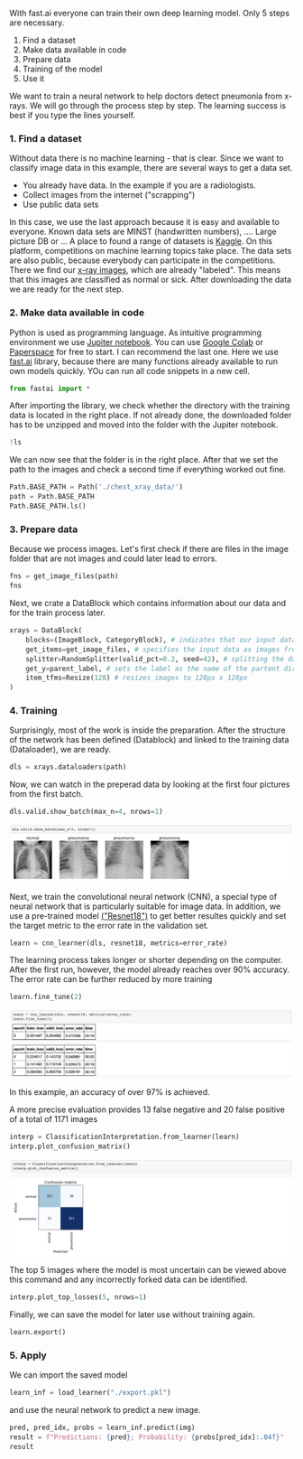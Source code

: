 <!--
.. title: In 5 easy steps to your first deep learning model
.. slug: five-steps-to-first-deep-learning-model
.. date: 2020-11-16 10:30:13 UTC+01:00
.. tags: AI, Python, Learning, Tech
.. category: Tech
.. link: 
.. description: 
.. type: text
.. status: 
-->


With fast.ai everyone can train their own deep learning model. Only 5 steps are necessary.

1. Find a dataset
2. Make data available in code
3. Prepare data
4. Training of the model
5. Use it

We want to train a neural network to help doctors detect pneumonia from x-rays.  We will go through the process step by step. The learning success is best if you type the lines yourself.
<!-- TEASER_END -->

### 1. Find a dataset

Without data there is no machine learning - that is clear. Since we want to classify image data in this example, there are several ways to get a data set.
<!-- status: draft-->
- You already have data. In the example if you are a radiologists.
- Collect images from the internet ("scrapping")
- Use public data sets

In this case, we use the last approach because it is easy and available to everyone. Known data sets are MINST (handwritten numbers), .... Large picture DB or ...
A place to found a range of datasets is [Kaggle](https://www.kaggle.com). On this platform, competitions on machine learning topics take place. The data sets are also public, because everybody can participate in the competitions. There we find our [x-ray images](https://www.kaggle.com/paultimothymooney/chest-xray-pneumonia), which are already "labeled". This means that this images are classified as normal or sick. After downloading the data we are ready for the next step.

### 2. Make data available in code

Python is used as programming language. As intuitive programming environment we use [Jupiter notebook](https://jupyter.org/). You can use [Google Colab](https://colab.research.google.com/) or [Paperspace](https://www.paperspace.com/core) for free to start. I can recommend the last one. Here we use [fast.ai](https://docs.fast.ai) library, because there are many functions already available to run own models quickly. YOu can run all code snippets in a new cell.

```python
from fastai import *
```

After importing the library, we check whether the directory with the training data is located in the right place. If not already done, the downloaded folder has to be unzipped and moved into the folder with the Jupiter notebook.

```python
!ls
```

We can now see that the folder is in the right place. After that we set the path to the images and check a second time if everything worked out fine.

```python
Path.BASE_PATH = Path('./chest_xray_data/')
path = Path.BASE_PATH
Path.BASE_PATH.ls()
```

### 3. Prepare data

Because we process images. Let's first check if there are files in the image folder that are not images and could later lead to errors.

```python
fns = get_image_files(path)
fns
```

Next, we crate a DataBlock which contains information about our data and for the train process later.

```python
xrays = DataBlock(
    blocks=(ImageBlock, CategoryBlock), # indicates that our input data are images and our predictions are categories
    get_items=get_image_files, # specifies the input data as images from the provided path
    splitter=RandomSplitter(valid_pct=0.2, seed=42), # splitting the dataset in train and validationset randomy with seed 42
    get_y=parent_label, # sets the label as the name of the partent directory 
    item_tfms=Resize(128) # resizes images to 128px x 128px
)
```

### 4. Training

Surprisingly, most of the work is inside the preparation. After the structure of the network has been defined (Datablock) and linked to the training data (Dataloader), we are ready.

```python
dls = xrays.dataloaders(path)
```

Now, we can watch in the preperad data by looking at the first four pictures from the first batch.

```python
dls.valid.show_batch(max_n=4, nrows=1)
```

![Result show batch](./img/result-show-batch.png)

Next, we train the convolutional neural network (CNN), a special type of neural network that is particularly suitable for image data.  In addition, we use a pre-trained model [("Resnet18")](https://www.kaggle.com/pytorch/resnet18) to get better resultes quickly and set the target metric to the error rate in the validation set.

```python
learn = cnn_learner(dls, resnet18, metrics=error_rate)
```

The learning process takes longer or shorter depending on the computer. After the first run, however, the model already reaches over 90% accuracy. The error rate can be further reduced by more training

```python
learn.fine_tune(2)
```

![Result train process](./img/result-train-nn.png)

In this example, an accuracy of over 97% is achieved.

A more precise evaluation provides 13 false negative and 20 false positive of a total of 1171 images

```python
interp = ClassificationInterpretation.from_learner(learn)
interp.plot_confusion_matrix()
```

![Confusion matrix to evaluate performance](./img/result-matrix.png)

The top 5 images where the model is most uncertain can be viewed above this command and any incorrectly forked data can be identified.

```python
interp.plot_top_losses(5, nrows=1)
```

Finally, we can save the model for later use without training again.

```python
learn.export()
```

### 5. Apply

We can import the saved model 

```python
learn_inf = load_learner("./export.pkl")
```

and use the neural network to predict a new image.

```python
pred, pred_idx, probs = learn_inf.predict(img)
result = f"Predictions: {pred}; Probability: {probs[pred_idx]:.04f}"
result
```

